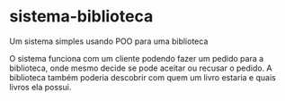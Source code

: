 # sistema-biblioteca
Um sistema simples usando POO para uma biblioteca

O sistema funciona com um cliente podendo fazer um pedido para a biblioteca, onde mesmo decide se pode aceitar ou recusar o pedido. A biblioteca também poderia descobrir com quem um livro estaria e quais livros ela possui.